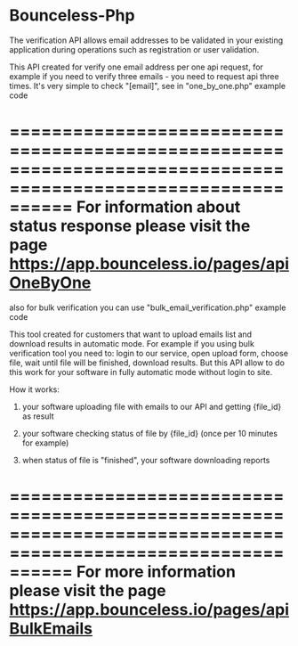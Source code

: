 # Bounceless-Php

The verification API allows email addresses to be validated in your existing application during operations such as registration or user validation.


This API created for verify one email address per one api request, for example if you need to verify three emails - you need to request api three times. It's very simple to check "[email]", see in "one_by_one.php" example code

==============================================================================================================
For information about status response please visit the page https://app.bounceless.io/pages/apiOneByOne
==============================================================================================================

also for bulk verification you can use "bulk_email_verification.php" example code

This tool created for customers that want to upload emails list and download results in automatic mode. For example if you using bulk verification tool you need to: login to our service, open upload form, choose file, wait until file will be finished, download results. But this API allow to do this work for your software in fully automatic mode without login to site.

How it works:

1) your software uploading file with emails to our API and getting {file_id} as result

2) your software checking status of file by {file_id} (once per 10 minutes for example)

3) when status of file is "finished", your software downloading reports

==============================================================================================================
For more information please visit the page https://app.bounceless.io/pages/apiBulkEmails
==============================================================================================================
